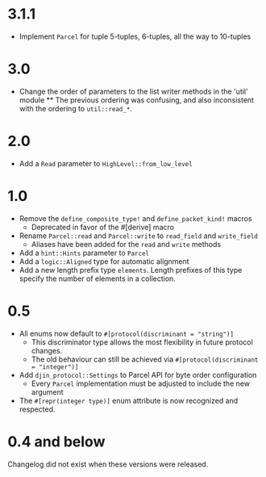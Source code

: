 # 3.1.1
  * Implement `Parcel` for tuple 5-tuples, 6-tuples, all the way to 10-tuples

# 3.0
  * Change the order of parameters to the list writer methods in the 'util' module
    ** The previous ordering was confusing, and also inconsistent with the ordering to `util::read_*`.


# 2.0

  * Add a `Read` parameter to `HighLevel::from_low_level`

# 1.0

  * Remove the `define_composite_type!` and `define_packet_kind!` macros
    * Deprecated in favor of the #[derive] macro
  * Rename `Parcel::read` and `Parcel::write` to `read_field` and `write_field`
    * Aliases have been added for the `read` and `write` methods
  * Add a `hint::Hints` parameter to `Parcel`
  * Add a `logic::Aligned` type for automatic alignment
  * Add a new length prefix type `elements`. Length prefixes of this
    type specify the number of elements in a collection.


# 0.5

  * All enums now default to `#[protocol(discriminant = "string")]`
      * This discriminator type allows the most flexibility in future protocol changes.
      * The old behaviour can still be achieved via `#[protocol(discriminant = "integer")]`
  * Add `djin_protocol::Settings` to Parcel API for byte order configuration
      * Every `Parcel` implementation must be adjusted to include the new argument
  * The `#[repr(integer type)]` enum attribute is now recognized and respected.

# 0.4 and below

Changelog did not exist when these versions were released.
